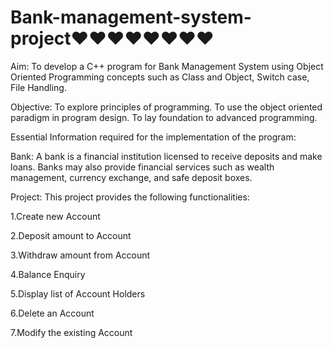 # Bank-management-system-project♥♥♥♥♥♥♥♥
Aim: To develop a C++ program for Bank Management System using Object Oriented Programming concepts such as Class and Object, Switch case, File Handling.

Objective: To explore principles of programming. To use the object oriented paradigm in program design. To lay foundation to advanced programming.

Essential Information required for the implementation of the program:

Bank: A bank is a financial institution licensed to receive deposits and make loans. Banks may also provide financial services such as wealth management, currency exchange, and safe deposit boxes.

Project: This project provides the following functionalities:

1.Create new Account

2.Deposit amount to Account

3.Withdraw amount from Account

4.Balance Enquiry

5.Display list of Account Holders

6.Delete an Account

7.Modify the existing Account
